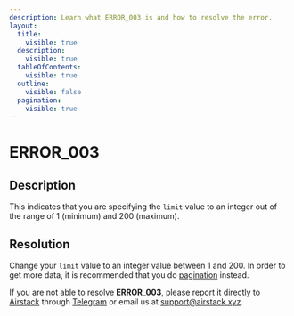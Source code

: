 ```yaml
---
description: Learn what ERROR_003 is and how to resolve the error.
layout:
  title:
    visible: true
  description:
    visible: true
  tableOfContents:
    visible: true
  outline:
    visible: false
  pagination:
    visible: true
---
```


# ERROR\_003

## Description

This indicates that you are specifying the `limit` value to an integer out of the range of 1 (minimum) and 200 (maximum).

## Resolution

Change your `limit` value to an integer value between 1 and 200. In order to get more data, it is recommended that you do [pagination](../../../basics/pagination-in-airstack-sdk.md) instead.

If you are not able to resolve **ERROR\_003**, please report it directly to [Airstack](https://airstack.xyz) through [Telegram](https://t.me/+1k3c2FR7z51mNDRh) or email us at [support@airstack.xyz](mailto:support@airstack.xyz).
